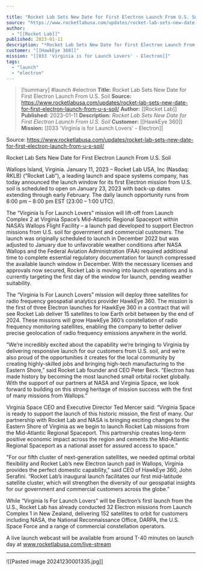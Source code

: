 ```yaml
---

title: "Rocket Lab Sets New Date for First Electron Launch From U.S. Soil "
source: "https://www.rocketlabusa.com/updates/rocket-lab-sets-new-date-for-first-electron-launch-from-u-s-soil/"
author:
  - "[[Rocket Lab]]"
published: 2023-01-11
description: "*Rocket Lab Sets New Date for First Electron Launch From U.S. Soil*"
customer: "[[HawkEye 360]]"
mission: "[[033 'Virginia is for Launch Lovers' - Electron]]"
tags:
  - "launch"
  - "electron"
---
```

>[!summary]
#launch #electron
**Title:** Rocket Lab Sets New Date for First Electron Launch From U.S. Soil 
**Source:** https://www.rocketlabusa.com/updates/rocket-lab-sets-new-date-for-first-electron-launch-from-u-s-soil/
**Author:** [[Rocket Lab]]
**Published:** 2023-01-11
**Description:** *Rocket Lab Sets New Date for First Electron Launch From U.S. Soil*
**Customer:** [[HawkEye 360]]
**Mission:** [[033 'Virginia is for Launch Lovers' - Electron]]

Source: https://www.rocketlabusa.com/updates/rocket-lab-sets-new-date-for-first-electron-launch-from-u-s-soil/

Rocket Lab Sets New Date for First Electron Launch From U.S. Soil

Wallops Island, Virginia. January 11, 2023 – Rocket Lab USA, Inc (Nasdaq: RKLB) (“Rocket Lab”), a leading launch and space systems company, has today announced the launch window for its first Electron mission from U.S. soil is scheduled to open on January 23, 2023 with back-up dates extending through early February. The daily launch opportunity runs from 6:00 pm – 8:00 pm EST (23:00 – 1:00 UTC). 

The “Virginia Is For Launch Lovers” mission will lift-off from Launch Complex 2 at Virginia Space’s Mid-Atlantic Regional Spaceport within NASA’s Wallops Flight Facility – a launch pad developed to support Electron missions from U.S. soil for government and commercial customers. The launch was originally scheduled to launch in December 2022 but was adjusted to January due to unfavorable weather conditions after NASA Wallops and the Federal Aviation Administration (FAA) required additional time to complete essential regulatory documentation for launch compressed the available launch window in December. With the necessary licenses and approvals now secured, Rocket Lab is moving into launch operations and is currently targeting the first day of the window for launch, pending weather suitability.

The “Virginia Is For Launch Lovers” mission will deploy three satellites for radio frequency geospatial analytics provider HawkEye 360. The mission is the first of three Electron launches for HawkEye 360 in a contract that will see Rocket Lab deliver 15 satellites to low Earth orbit between by the end of 2024. These missions will grow HawkEye 360’s constellation of radio frequency monitoring satellites, enabling the company to better deliver precise geolocation of radio frequency emissions anywhere in the world.

“We’re incredibly excited about the capability we’re bringing to Virginia by delivering responsive launch for our customers from U.S. soil, and we’re also proud of the opportunities it creates for the local community by creating highly-skilled jobs and bringing high-tech manufacturing to the Eastern Shore,” said Rocket Lab founder and CEO Peter Beck. “Electron has made history by becoming the most launched small orbital rocket globally. With the support of our partners at NASA and Virginia Space, we look forward to building on this strong heritage of mission success with the first of many missions from Wallops.”

Virginia Space CEO and Executive Director Ted Mercer said: “Virginia Space is ready to support the launch of this historic mission, the first of many. Our partnership with Rocket Lab and NASA is bringing exciting changes to the Eastern Shore of Virginia as we begin to launch Rocket Lab missions from the Mid-Atlantic Regional Spaceport. This partnership creates long-term positive economic impact across the region and cements the Mid-Atlantic Regional Spaceport as a national asset for assured access to space.”

"For our fifth cluster of next-generation satellites, we needed optimal orbital flexibility and Rocket Lab’s new Electron launch pad in Wallops, Virginia provides the perfect domestic capability,” said CEO of HawkEye 360, John Serafini. “Rocket Lab’s inaugural launch facilitates our first mid-latitude satellite cluster, which will strengthen the diversity of our geospatial insights for our government and commercial customers across the globe.”

While “Virginia Is For Launch Lovers” will be Electron’s first launch from the U.S., Rocket Lab has already conducted 32 Electron missions from Launch Complex 1 in New Zealand, delivering 152 satellites to orbit for customers including NASA, the National Reconnaissance Office, DARPA, the U.S. Space Force and a range of commercial constellation operators.

A live launch webcast will be available from around T-40 minutes on launch day at www.rocketlabusa.com/live-stream   

---

![[Pasted image 20241230001335.jpg]]